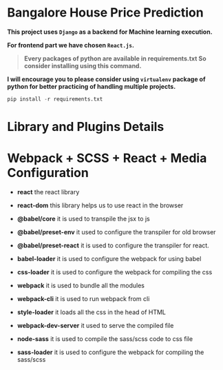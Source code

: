 # Bangalore House Price Prediction

**This project uses `Django` as a backend for Machine learning execution.**

**For frontend part we have chosen `React.js`.**

> **Every packages of python are available in requirements.txt So consider installing using this command.**

**I will encourage you to please consider using `virtualenv` package of python for better practicing of handling multiple projects.**

```Python
pip install -r requirements.txt
```


# Library and Plugins Details

# Webpack + SCSS + React + Media Configuration

* **react** the react library

* **react-dom** this library helps us to use react in the browser

* **@babel/core** it is used to transpile the jsx to js

* **@babel/preset-env** it used to configure the transpiler for old browser

* **@babel/preset-react** it is used to configure the transpiler for react.

* **babel-loader** it is used to configure the webpack for using babel

* **css-loader** it is used to configure the webpack for compiling the css

* **webpack** it is used to bundle all the modules

* **webpack-cli** it is used to run webpack from cli

* **style-loader** it loads all the css in the head of HTML

* **webpack-dev-server** it used to serve the compiled file

* **node-sass** it is used to compile the sass/scss code to css file

* **sass-loader** it is used to configure the webpack for compiling the sass/scss